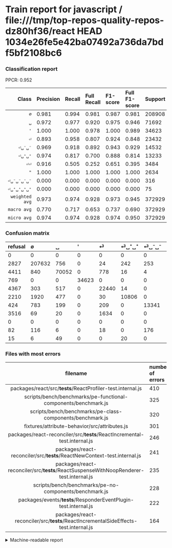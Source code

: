 # Train report for javascript / file:///tmp/top-repos-quality-repos-dz80hf36/react HEAD 1034e26fe5e42ba07492a736da7bdf5bf2108bc6

### Classification report

PPCR: 0.952

| Class | Precision | Recall | Full Recall | F1-score | Full F1-score | Support | Full Support | PPCR |
|------:|:----------|:-------|:------------|:---------|:---------|:--------|:-------------|:-----|
| `∅` | 0.981| 0.994| 0.981| 0.987| 0.981| 208908| 211735| 0.987 |
| `␣` | 0.972| 0.977| 0.920| 0.975| 0.946| 71692| 76103| 0.942 |
| `'` | 1.000| 1.000| 0.978| 1.000| 0.989| 34623| 35392| 0.978 |
| `⏎` | 0.893| 0.958| 0.807| 0.924| 0.848| 23432| 27799| 0.843 |
| `⏎␣⁻␣⁻` | 0.969| 0.918| 0.892| 0.943| 0.929| 14532| 14956| 0.972 |
| `⏎␣⁺␣⁺` | 0.974| 0.817| 0.700| 0.888| 0.814| 13233| 15443| 0.857 |
| `⏎⏎` | 0.916| 0.505| 0.252| 0.651| 0.395| 3484| 7000| 0.498 |
| `"` | 1.000| 1.000| 1.000| 1.000| 1.000| 2634| 2634| 1.000 |
| `⏎␣⁻␣⁻␣⁻␣⁻` | 0.000| 0.000| 0.000| 0.000| 0.000| 316| 398| 0.794 |
| `⏎␣⁺␣⁺␣⁺␣⁺` | 0.000| 0.000| 0.000| 0.000| 0.000| 75| 90| 0.833 |
| `weighted avg` | 0.973| 0.974| 0.928| 0.973| 0.945| 372929| 391550| 0.952 |
| `macro avg` | 0.770| 0.717| 0.653| 0.737| 0.690| 372929| 391550| 0.952 |
| `micro avg` | 0.974| 0.974| 0.928| 0.974| 0.950| 372929| 391550| 0.952 |

### Confusion matrix

|refusal|  ∅| ␣| '| ⏎| ⏎␣⁺␣⁺| ⏎␣⁻␣⁻| ⏎⏎| "| ⏎␣⁻␣⁻␣⁻␣⁻| ⏎␣⁺␣⁺␣⁺␣⁺| 
|:---|:---|:---|:---|:---|:---|:---|:---|:---|:---|:---|
|0 |0 |0 |0 |0 |0 |0 |0 |0 |0 |0 |
|2827 |207632 |756 |0 |24 |242 |253 |1 |0 |0 |0 |
|4411 |840 |70052 |0 |778 |16 |4 |2 |0 |0 |0 |
|769 |0 |0 |34623 |0 |0 |0 |0 |0 |0 |0 |
|4367 |303 |517 |0 |22440 |14 |0 |158 |0 |0 |0 |
|2210 |1920 |477 |0 |30 |10806 |0 |0 |0 |0 |0 |
|424 |783 |199 |0 |209 |0 |13341 |0 |0 |0 |0 |
|3516 |69 |20 |0 |1634 |0 |0 |1761 |0 |0 |0 |
|0 |0 |0 |0 |0 |0 |0 |0 |2634 |0 |0 |
|82 |116 |6 |0 |18 |0 |176 |0 |0 |0 |0 |
|15 |6 |49 |0 |0 |20 |0 |0 |0 |0 |0 |

### Files with most errors

| filename | number of errors|
|:----:|:-----|
| packages/react/src/__tests__/ReactProfiler-test.internal.js | 410 |
| scripts/bench/benchmarks/pe-functional-components/benchmark.js | 325 |
| scripts/bench/benchmarks/pe-class-components/benchmark.js | 320 |
| fixtures/attribute-behavior/src/attributes.js | 301 |
| packages/react-reconciler/src/__tests__/ReactIncremental-test.internal.js | 246 |
| packages/react-reconciler/src/__tests__/ReactNewContext-test.internal.js | 241 |
| packages/react-reconciler/src/__tests__/ReactSuspenseWithNoopRenderer-test.internal.js | 235 |
| scripts/bench/benchmarks/pe-no-components/benchmark.js | 228 |
| packages/events/__tests__/ResponderEventPlugin-test.internal.js | 222 |
| packages/react-reconciler/src/__tests__/ReactIncrementalSideEffects-test.internal.js | 164 |

<details>
    <summary>Machine-readable report</summary>
```json
{
  "cl_report": {"\"": {"f1-score": 1.0, "precision": 1.0, "recall": 1.0, "support": 2634}, "\u0027": {"f1-score": 1.0, "precision": 1.0, "recall": 1.0, "support": 34623}, "macro avg": {"f1-score": 0.7368379058965435, "precision": 0.770418234212048, "recall": 0.7168772463392029, "support": 372929}, "micro avg": {"f1-score": 0.9741505755787294, "precision": 0.9741505755787294, "recall": 0.9741505755787294, "support": 372929}, "weighted avg": {"f1-score": 0.9727512443294726, "precision": 0.9731955875876339, "recall": 0.9741505755787294, "support": 372929}, "\u2205": {"f1-score": 0.9873673548482204, "precision": 0.980927769300181, "recall": 0.993892048174316, "support": 208908}, "\u23ce": {"f1-score": 0.9241223103057759, "precision": 0.8928500377989098, "recall": 0.9576647319904404, "support": 23432}, "\u23ce\u23ce": {"f1-score": 0.6514983351831298, "precision": 0.9162330905306972, "recall": 0.5054535017221584, "support": 3484}, "\u23ce\u2423\u207a\u2423\u207a": {"f1-score": 0.8882495581768115, "precision": 0.9736889529644981, "recall": 0.8165948764452505, "support": 13233}, "\u23ce\u2423\u207a\u2423\u207a\u2423\u207a\u2423\u207a": {"f1-score": 0.0, "precision": 0.0, "recall": 0.0, "support": 75}, "\u23ce\u2423\u207b\u2423\u207b": {"f1-score": 0.9426270048752915, "precision": 0.9685639610861042, "recall": 0.9180429397192403, "support": 14532}, "\u23ce\u2423\u207b\u2423\u207b\u2423\u207b\u2423\u207b": {"f1-score": 0.0, "precision": 0.0, "recall": 0.0, "support": 316}, "\u2423": {"f1-score": 0.974514495576206, "precision": 0.971918530440091, "recall": 0.9771243653406237, "support": 71692}},
  "cl_report_full": {"\"": {"f1-score": 1.0, "precision": 1.0, "recall": 1.0, "support": 2634}, "\u0027": {"f1-score": 0.9890166392915803, "precision": 1.0, "recall": 0.9782719258589512, "support": 35392}, "macro avg": {"f1-score": 0.6900934396527673, "precision": 0.770418234212048, "recall": 0.6529929066100871, "support": 391550}, "micro avg": {"f1-score": 0.9504224445668226, "precision": 0.9741505755787294, "recall": 0.9278227557144682, "support": 391550}, "weighted avg": {"f1-score": 0.945104924932102, "precision": 0.9716387385824986, "recall": 0.9278227557144682, "support": 391550}, "\u2205": {"f1-score": 0.9807748627788118, "precision": 0.980927769300181, "recall": 0.9806220039199943, "support": 211735}, "\u23ce": {"f1-score": 0.8478802992518703, "precision": 0.8928500377989098, "recall": 0.8072232814130005, "support": 27799}, "\u23ce\u23ce": {"f1-score": 0.3947545393409549, "precision": 0.9162330905306972, "recall": 0.25157142857142856, "support": 7000}, "\u23ce\u2423\u207a\u2423\u207a": {"f1-score": 0.814287329038092, "precision": 0.9736889529644981, "recall": 0.699734507543871, "support": 15443}, "\u23ce\u2423\u207a\u2423\u207a\u2423\u207a\u2423\u207a": {"f1-score": 0.0, "precision": 0.0, "recall": 0.0, "support": 90}, "\u23ce\u2423\u207b\u2423\u207b": {"f1-score": 0.9287156282631395, "precision": 0.9685639610861042, "recall": 0.8920165819737897, "support": 14956}, "\u23ce\u2423\u207b\u2423\u207b\u2423\u207b\u2423\u207b": {"f1-score": 0.0, "precision": 0.0, "recall": 0.0, "support": 398}, "\u2423": {"f1-score": 0.9455050985632242, "precision": 0.971918530440091, "recall": 0.9204893368198362, "support": 76103}},
  "ppcr": 0.9524428553186055
}
```
</details>
